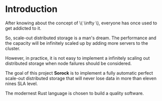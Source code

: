 # Introduction

After knowing about the concept of \\( \infty \\),
everyone has once used to get addicted to it.

So, scale-out distributed storage is a man's dream.
The performance and the capacity will be infinitely
scaled up by adding more servers to the cluster.

However, in practice, it is not easy to implement a
infinitely scaling out distributed storage when 
node failures should be considered.

The goal of this project **Sorock** is to implement 
a fully automatic perfect scale-out distributed storage
that will never lose data in more than eleven nines SLA level.

The modernest Rust language is chosen to build a quality software.